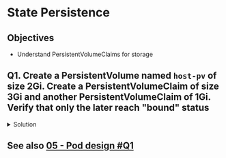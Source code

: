 # State Persistence

## Objectives
- Understand PersistentVolumeClaims for storage

## Q1. Create a PersistentVolume named `host-pv` of size 2Gi. Create a PersistentVolumeClaim of size 3Gi and another PersistentVolumeClaim of 1Gi. Verify that only the later reach "bound" status

<details><summary>Solution</summary>

Create `host-pv` PersistentVolume of size 2Gi

```yaml
apiVersion: v1
kind: PersistentVolume
metadata:
  name: host-pv
  labels:
    type: local
spec:
  storageClassName: manual
  capacity:
    storage: 2Gi
  accessModes:
    - ReadWriteMany
  hostPath:
    path: "/mnt/data"
```

Create a PersistentVolumeClaim of 3Gi

```yaml
apiVersion: v1
kind: PersistentVolumeClaim
metadata:
  name: pv-claim-3gi
spec:
  storageClassName: manual
  accessModes:
    - ReadWriteMany
  resources:
    requests:
      storage: 3Gi
```

Create a PersistentVolumeClaim of 1Gi

```yaml
apiVersion: v1
kind: PersistentVolumeClaim
metadata:
  name: pv-claim-1gi
spec:
  storageClassName: manual
  accessModes:
    - ReadWriteMany
  resources:
    requests:
      storage: 1Gi
```

Verify that only the 1Gi claim is served

```
$ k get pv,pvc
NAME                       CAPACITY   ACCESS MODES   RECLAIM POLICY   STATUS   CLAIM                  STORAGECLASS   REASON   AGE
persistentvolume/host-pv   2Gi        RWX            Retain           Bound    default/pv-claim-1gi   manual                  3m52s

NAME                                 STATUS    VOLUME    CAPACITY   ACCESS MODES   STORAGECLASS   AGE
persistentvolumeclaim/pv-claim-1gi   Bound     host-pv   2Gi        RWX            manual         8s
persistentvolumeclaim/pv-claim-3gi   Pending                                       manual         65s
```


</details>

## See also [05 - Pod design #Q1](./05-pod-design.md#q1-create-a-job-that-downloads-multiple-files-from-a-configdownloadlist-specified-in-a-persistentvolume-the-job-saves-download-files-to-the-same-volume-under-download-directory)
